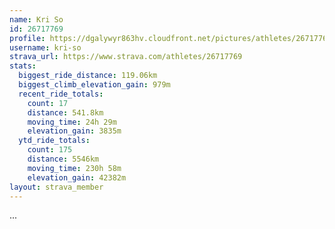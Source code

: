 ```yaml
---
name: Kri So
id: 26717769
profile: https://dgalywyr863hv.cloudfront.net/pictures/athletes/26717769/7761026/13/large.jpg
username: kri-so
strava_url: https://www.strava.com/athletes/26717769
stats:
  biggest_ride_distance: 119.06km
  biggest_climb_elevation_gain: 979m
  recent_ride_totals:
    count: 17
    distance: 541.8km
    moving_time: 24h 29m
    elevation_gain: 3835m
  ytd_ride_totals:
    count: 175
    distance: 5546km
    moving_time: 230h 58m
    elevation_gain: 42382m
layout: strava_member
--- 
```

...
